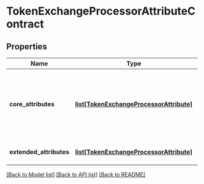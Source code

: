 # TokenExchangeProcessorAttributeContract

## Properties
Name | Type | Description | Notes
------------ | ------------- | ------------- | -------------
**core_attributes** | [**list[TokenExchangeProcessorAttribute]**](TokenExchangeProcessorAttribute.md) | A list of read-only attributes (for example, subject) that are automatically populated by PingFederate. | [optional] 
**extended_attributes** | [**list[TokenExchangeProcessorAttribute]**](TokenExchangeProcessorAttribute.md) | A list of additional attributes. | [optional] 

[[Back to Model list]](../README.md#documentation-for-models) [[Back to API list]](../README.md#documentation-for-api-endpoints) [[Back to README]](../README.md)



